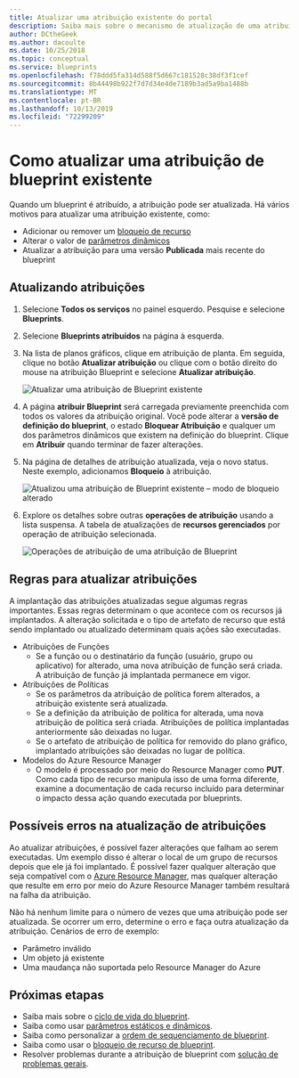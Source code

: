 ```yaml
---
title: Atualizar uma atribuição existente do portal
description: Saiba mais sobre o mecanismo de atualização de uma atribuição existente do portal em plantas do Azure.
author: DCtheGeek
ms.author: dacoulte
ms.date: 10/25/2018
ms.topic: conceptual
ms.service: blueprints
ms.openlocfilehash: f78ddd5fa314d588f5d667c181528c38df3f1cef
ms.sourcegitcommit: 8b44498b922f7d7d34e4de7189b3ad5a9ba1488b
ms.translationtype: MT
ms.contentlocale: pt-BR
ms.lasthandoff: 10/13/2019
ms.locfileid: "72299209"
---
```

# <a name="how-to-update-an-existing-blueprint-assignment"></a>Como atualizar uma atribuição de blueprint existente

Quando um blueprint é atribuído, a atribuição pode ser atualizada. Há vários motivos para atualizar uma atribuição existente, como:

- Adicionar ou remover um [bloqueio de recurso](../concepts/resource-locking.md)
- Alterar o valor de [parâmetros dinâmicos](../concepts/parameters.md#dynamic-parameters)
- Atualizar a atribuição para uma versão **Publicada** mais recente do blueprint

## <a name="updating-assignments"></a>Atualizando atribuições

1. Selecione **Todos os serviços** no painel esquerdo. Pesquise e selecione **Blueprints**.

1. Selecione **Blueprints atribuídos** na página à esquerda.

1. Na lista de planos gráficos, clique em atribuição de planta. Em seguida, clique no botão **Atualizar atribuição** ou clique com o botão direito do mouse na atribuição Blueprint e selecione **Atualizar atribuição**.

   ![Atualizar uma atribuição de Blueprint existente](../media/update-existing-assignments/update-assignment.png)

1. A página **atribuir Blueprint** será carregada previamente preenchida com todos os valores da atribuição original. Você pode alterar a **versão de definição do blueprint**, o estado **Bloquear Atribuição** e qualquer um dos parâmetros dinâmicos que existem na definição do blueprint. Clique em **Atribuir** quando terminar de fazer alterações.

1. Na página de detalhes de atribuição atualizada, veja o novo status. Neste exemplo, adicionamos **Bloqueio** à atribuição.

   ![Atualizou uma atribuição de Blueprint existente – modo de bloqueio alterado](../media/update-existing-assignments/updated-assignment.png)

1. Explore os detalhes sobre outras **operações de atribuição** usando a lista suspensa. A tabela de atualizações de **recursos gerenciados** por operação de atribuição selecionada.

   ![Operações de atribuição de uma atribuição de Blueprint](../media/update-existing-assignments/assignment-operations.png)

## <a name="rules-for-updating-assignments"></a>Regras para atualizar atribuições

A implantação das atribuições atualizadas segue algumas regras importantes. Essas regras determinam o que acontece com os recursos já implantados. A alteração solicitada e o tipo de artefato de recurso que está sendo implantado ou atualizado determinam quais ações são executadas.

- Atribuições de Funções
  - Se a função ou o destinatário da função (usuário, grupo ou aplicativo) for alterado, uma nova atribuição de função será criada. A atribuição de função já implantada permanece em vigor.
- Atribuições de Políticas
  - Se os parâmetros da atribuição de política forem alterados, a atribuição existente será atualizada.
  - Se a definição da atribuição de política for alterada, uma nova atribuição de política será criada. Atribuições de política implantadas anteriormente são deixadas no lugar.
  - Se o artefato de atribuição de política for removido do plano gráfico, implantado atribuições são deixadas no lugar de política.
- Modelos do Azure Resource Manager
  - O modelo é processado por meio do Resource Manager como **PUT**. Como cada tipo de recurso manipula isso de uma forma diferente, examine a documentação de cada recurso incluído para determinar o impacto dessa ação quando executada por blueprints.

## <a name="possible-errors-on-updating-assignments"></a>Possíveis erros na atualização de atribuições

Ao atualizar atribuições, é possível fazer alterações que falham ao serem executadas. Um exemplo disso é alterar o local de um grupo de recursos depois que ele já foi implantado. É possível fazer qualquer alteração que seja compatível com o [Azure Resource Manager](../../../azure-resource-manager/resource-group-overview.md), mas qualquer alteração que resulte em erro por meio do Azure Resource Manager também resultará na falha da atribuição.

Não há nenhum limite para o número de vezes que uma atribuição pode ser atualizada. Se ocorrer um erro, determine o erro e faça outra atualização da atribuição.  Cenários de erro de exemplo:

- Parâmetro inválido
- Um objeto já existente
- Uma maudança não suportada pelo Resource Manager do Azure

## <a name="next-steps"></a>Próximas etapas

- Saiba mais sobre o [ciclo de vida do blueprint](../concepts/lifecycle.md).
- Saiba como usar [parâmetros estáticos e dinâmicos](../concepts/parameters.md).
- Saiba como personalizar a [ordem de sequenciamento de blueprint](../concepts/sequencing-order.md).
- Saiba como usar o [bloqueio de recurso de blueprint](../concepts/resource-locking.md).
- Resolver problemas durante a atribuição de blueprint com [solução de problemas gerais](../troubleshoot/general.md).